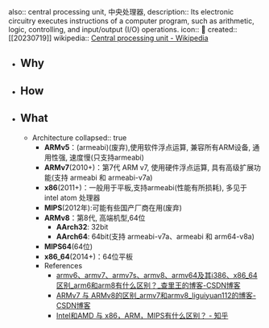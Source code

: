 also:: central processing unit, 中央处理器,
description:: Its electronic circuitry executes instructions of a computer program, such as arithmetic, logic, controlling, and input/output (I/O) operations.
icon:: 📄
created:: [[20230719]]
wikipedia:: [Central processing unit - Wikipedia](https://en.wikipedia.org/wiki/Central_processing_unit)

- ## Why
- ## How
- ## What
  - Architecture
    collapsed:: true
    - **ARMv5**：(armeabi)(废弃),使用软件浮点运算, 兼容所有ARM设备, 通用性强, 速度慢(只支持armeabi)
    - **ARMv7**(2010+)：第7代 ARM v7, 使用硬件浮点运算, 具有高级扩展功能(支持 armeabi 和 armeabi-v7a)
    - **x86**(2011+)：一般用于平板,支持armeabi(性能有所损耗), 多见于 intel atom 处理器
    - **MIPS**(2012年):可能有些国产厂商在用(废弃)
    - **ARMv8**：第8代, 高端机型,64位
      - **AArch32**: 32bit
      - **AArch64**: 64bit(支持 armeabi-v7a、armeabi 和 arm64-v8a)
    - **MIPS64**(64位)
    - **x86_64**(2014+)：64位平板
    - References
      - [armv6、armv7、armv7s、armv8、armv64及其i386、x86_64区别_arm6和arm8有什么区别？_查里王的博客-CSDN博客](https://blog.csdn.net/tony_vip/article/details/105889734)
      - [ARMv7 与 ARMv8的区别_armv7和armv8_liguiyuan112的博客-CSDN博客](https://blog.csdn.net/u012505617/article/details/89205642)
      - [Intel和AMD 与 x86，ARM，MIPS有什么区别？ - 知乎](https://www.zhihu.com/question/63627218)